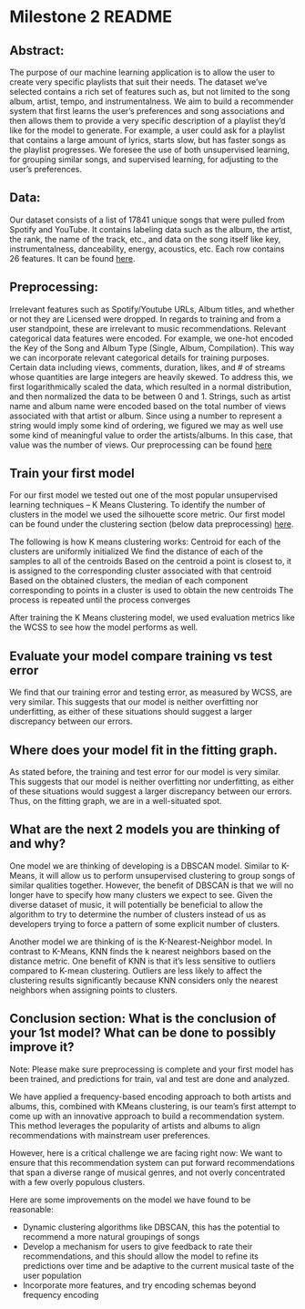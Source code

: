 # Milestone 2 README

## Abstract:

The purpose of our machine learning application is to allow the user to create very specific playlists that suit their needs. The dataset we’ve selected contains a rich set of features such as, but not limited to the song album, artist, tempo, and instrumentalness. We aim to build a recommender system that first learns the user’s preferences and song associations and then allows them to provide a very specific description of a playlist they’d like for the model to generate. For example, a user could ask for a playlist that contains a large amount of lyrics, starts slow, but has faster songs as the playlist progresses. We foresee the use of both unsupervised learning, for grouping similar songs, and supervised learning, for adjusting to the user’s preferences.

## Data: 

Our dataset consists of a list of 17841 unique songs that were pulled from Spotify and YouTube. It contains labeling data such as the album, the artist, the rank, the name of the track, etc., and data on the song itself like key, instrumentalness, danceability, energy, acoustics, etc. Each row contains 26 features.  It can be found [here](https://github.com/2s2e/cse151a-project/blob/main/Spotify_Youtube.csv).


## Preprocessing:
Irrelevant features such as Spotify/Youtube URLs, Album titles, and whether or not they are Licensed were dropped.  In regards to training and from a user standpoint, these are irrelevant to music recommendations.
Relevant categorical data features were encoded.  For example, we one-hot encoded the Key of the Song and Album Type (Single, Album, Compilation).  This way we can incorporate relevant categorical details for training purposes.
Certain data including views, comments, duration, likes, and # of streams whose quantities are large integers are heavily skewed. To address this, we first logarithmically scaled the data, which resulted in a normal distribution, and then normalized the data to be between 0 and 1. 
Strings, such as artist name and album name were encoded based on the total number of views associated with that artist or album. Since using a number to represent a string would imply some kind of ordering, we figured we may as well use some kind of meaningful value to order the artists/albums. In this case, that value was the number of views.  Our preprocessing can be found [here](https://github.com/2s2e/cse151a-project/blob/main/Milestone.ipynb)

## Train your first model

For our first model we tested out one of the most popular unsupervised learning techniques – K Means Clustering. To identify the number of clusters in the model we used the silhouette score metric. 
Our first model can be found under the clustering section (below data preprocessing) [here](https://github.com/2s2e/cse151a-project/blob/main/Milestone%203.ipynb).

The following is how K means clustering works:
Centroid for each of the clusters are uniformly initialized
We find the distance of each of the samples to all of the centroids
Based on the centroid a point is closest to, it is assigned to the corresponding cluster associated with that centroid
Based on the obtained clusters, the median of each component corresponding to points in a cluster is used to obtain the new centroids
The process is repeated until the process converges

After training the K Means clustering model, we used evaluation metrics like the WCSS to see how the model performs as well.
## Evaluate your model compare training vs test error

We find that our training error and testing error, as measured by WCSS, are very similar. This suggests that our model is neither overfitting nor underfitting, as either of these situations should suggest a larger discrepancy between our errors.

## Where does your model fit in the fitting graph.

As stated before, the training and test error for our model is very similar. This suggests that our model is neither overfitting nor underfitting, as either of these situations would suggest a larger discrepancy between our errors. Thus, on the fitting graph, we are in a well-situated spot.

## What are the next 2 models you are thinking of and why?

One model we are thinking of developing is a DBSCAN model.  Similar to K-Means, it will allow us to perform unsupervised clustering to group songs of similar qualities together.  However, the benefit of DBSCAN is that we will no longer have to specify how many clusters we expect to see.  Given the diverse dataset of music, it will potentially be beneficial to allow the algorithm to try to determine the number of clusters instead of us as developers trying to force a pattern of some explicit number of clusters.

Another model we are thinking of is the K-Nearest-Neighbor model. In contrast to K-Means, KNN finds the k nearest neighbors based on the distance metric. One benefit of KNN is that it’s less sensitive to outliers compared to K-mean clustering. Outliers are less likely to affect the clustering results significantly because KNN considers only the nearest neighbors when assigning points to clusters. 


## Conclusion section: What is the conclusion of your 1st model? What can be done to possibly improve it?

Note: Please make sure preprocessing is complete and your first model has been trained, and predictions for train, val and test are done and analyzed. 

We have applied a frequency-based encoding approach to both artists and albums, this, combined with KMeans clustering, is our team’s first attempt to come up with an innovative approach to build a recommendation system. This method leverages the popularity of artists and albums to align recommendations with mainstream user preferences.

However, here is a critical challenge we are facing right now:
We want to ensure that this recommendation system can put forward recommendations that span a diverse range of musical genres, and not overly concentrated with a few overly populous clusters.

Here are some improvements on the model we have found to be reasonable:

* Dynamic clustering algorithms like DBSCAN, this has the potential to recommend a more natural groupings of songs
* Develop a mechanism for users to give feedback to rate their recommendations, and this should allow the model to refine its predictions over time and be adaptive to the current musical taste of the user population
* Incorporate more features, and try encoding schemas beyond frequency encoding
